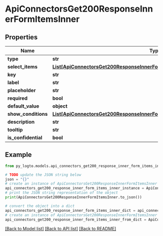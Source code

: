 # ApiConnectorsGet200ResponseInnerFormItemsInner


## Properties

Name | Type | Description | Notes
------------ | ------------- | ------------- | -------------
**type** | **str** |  | 
**select_items** | [**List[ApiConnectorsGet200ResponseInnerFormItemsInnerOneOfSelectItemsInner]**](ApiConnectorsGet200ResponseInnerFormItemsInnerOneOfSelectItemsInner.md) |  | 
**key** | **str** |  | 
**label** | **str** |  | 
**placeholder** | **str** |  | [optional] 
**required** | **bool** |  | [optional] 
**default_value** | **object** |  | [optional] 
**show_conditions** | [**List[ApiConnectorsGet200ResponseInnerFormItemsInnerOneOfShowConditionsInner]**](ApiConnectorsGet200ResponseInnerFormItemsInnerOneOfShowConditionsInner.md) |  | [optional] 
**description** | **str** |  | [optional] 
**tooltip** | **str** |  | [optional] 
**is_confidential** | **bool** |  | [optional] 

## Example

```python
from py_logto.models.api_connectors_get200_response_inner_form_items_inner import ApiConnectorsGet200ResponseInnerFormItemsInner

# TODO update the JSON string below
json = "{}"
# create an instance of ApiConnectorsGet200ResponseInnerFormItemsInner from a JSON string
api_connectors_get200_response_inner_form_items_inner_instance = ApiConnectorsGet200ResponseInnerFormItemsInner.from_json(json)
# print the JSON string representation of the object
print(ApiConnectorsGet200ResponseInnerFormItemsInner.to_json())

# convert the object into a dict
api_connectors_get200_response_inner_form_items_inner_dict = api_connectors_get200_response_inner_form_items_inner_instance.to_dict()
# create an instance of ApiConnectorsGet200ResponseInnerFormItemsInner from a dict
api_connectors_get200_response_inner_form_items_inner_from_dict = ApiConnectorsGet200ResponseInnerFormItemsInner.from_dict(api_connectors_get200_response_inner_form_items_inner_dict)
```
[[Back to Model list]](../README.md#documentation-for-models) [[Back to API list]](../README.md#documentation-for-api-endpoints) [[Back to README]](../README.md)


